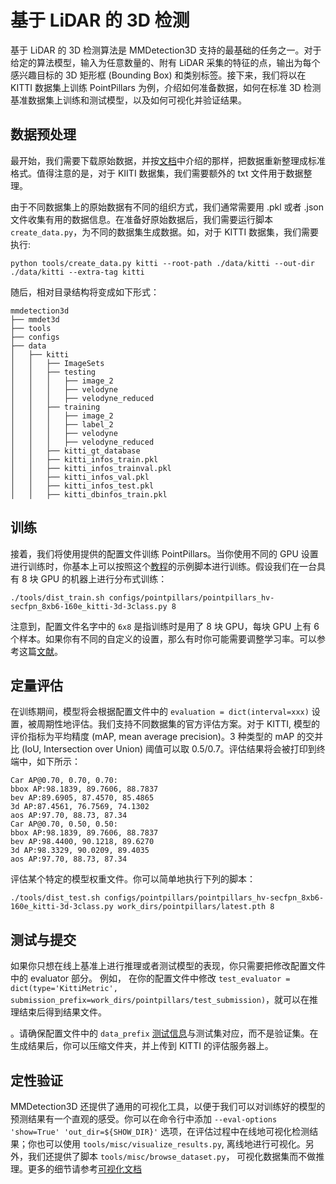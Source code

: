 # 基于 LiDAR 的 3D 检测

基于 LiDAR 的 3D 检测算法是 MMDetection3D 支持的最基础的任务之一。对于给定的算法模型，输入为任意数量的、附有 LiDAR 采集的特征的点，输出为每个感兴趣目标的 3D 矩形框 (Bounding Box) 和类别标签。接下来，我们将以在 KITTI 数据集上训练 PointPillars 为例，介绍如何准备数据，如何在标准 3D 检测基准数据集上训练和测试模型，以及如何可视化并验证结果。

## 数据预处理

最开始，我们需要下载原始数据，并按[文档](https://mmdetection3d.readthedocs.io/zh_CN/latest/data_preparation.html)中介绍的那样，把数据重新整理成标准格式。值得注意的是，对于 KIITI 数据集，我们需要额外的 txt 文件用于数据整理。

由于不同数据集上的原始数据有不同的组织方式，我们通常需要用 .pkl 或者 .json 文件收集有用的数据信息。在准备好原始数据后，我们需要运行脚本 `create_data.py`，为不同的数据集生成数据。如，对于 KITTI 数据集，我们需要执行:

```
python tools/create_data.py kitti --root-path ./data/kitti --out-dir ./data/kitti --extra-tag kitti
```

随后，相对目录结构将变成如下形式：

```
mmdetection3d
├── mmdet3d
├── tools
├── configs
├── data
│   ├── kitti
│   │   ├── ImageSets
│   │   ├── testing
│   │   │   ├── image_2
│   │   │   ├── velodyne
│   │   │   ├── velodyne_reduced
│   │   ├── training
│   │   │   ├── image_2
│   │   │   ├── label_2
│   │   │   ├── velodyne
│   │   │   ├── velodyne_reduced
│   │   ├── kitti_gt_database
│   │   ├── kitti_infos_train.pkl
│   │   ├── kitti_infos_trainval.pkl
│   │   ├── kitti_infos_val.pkl
│   │   ├── kitti_infos_test.pkl
│   │   ├── kitti_dbinfos_train.pkl
```

## 训练

接着，我们将使用提供的配置文件训练 PointPillars。当你使用不同的 GPU 设置进行训练时，你基本上可以按照这个[教程](https://mmdetection3d.readthedocs.io/zh_CN/latest/1_exist_data_model.html)的示例脚本进行训练。假设我们在一台具有 8 块 GPU 的机器上进行分布式训练：

```
./tools/dist_train.sh configs/pointpillars/pointpillars_hv-secfpn_8xb6-160e_kitti-3d-3class.py 8
```

注意到，配置文件名字中的 `6x8` 是指训练时是用了 8 块 GPU，每块 GPU 上有 6 个样本。如果你有不同的自定义的设置，那么有时你可能需要调整学习率。可以参考这篇[文献](https://arxiv.org/abs/1706.02677)。

## 定量评估

在训练期间，模型将会根据配置文件中的 `evaluation = dict(interval=xxx)` 设置，被周期性地评估。我们支持不同数据集的官方评估方案。对于 KITTI, 模型的评价指标为平均精度 (mAP, mean average precision)。3 种类型的 mAP 的交并比 (IoU, Intersection over Union) 阈值可以取 0.5/0.7。评估结果将会被打印到终端中，如下所示：

```
Car AP@0.70, 0.70, 0.70:
bbox AP:98.1839, 89.7606, 88.7837
bev AP:89.6905, 87.4570, 85.4865
3d AP:87.4561, 76.7569, 74.1302
aos AP:97.70, 88.73, 87.34
Car AP@0.70, 0.50, 0.50:
bbox AP:98.1839, 89.7606, 88.7837
bev AP:98.4400, 90.1218, 89.6270
3d AP:98.3329, 90.0209, 89.4035
aos AP:97.70, 88.73, 87.34
```

评估某个特定的模型权重文件。你可以简单地执行下列的脚本：

```
./tools/dist_test.sh configs/pointpillars/pointpillars_hv-secfpn_8xb6-160e_kitti-3d-3class.py work_dirs/pointpillars/latest.pth 8
```

## 测试与提交

如果你只想在线上基准上进行推理或者测试模型的表现，你只需要把修改配置文件中的 evaluator 部分。 例如， 在你的配置文件中修改 `test_evaluator = dict(type='KittiMetric', submission_prefix=work_dirs/pointpillars/test_submission)`，就可以在推理结束后得到结果文件。

。请确保配置文件中的 `data_prefix` [测试信息](https://github.com/open-mmlab/mmdetection3d/blob/master/configs/_base_/datasets/kitti-3d-3class.py#L113)与测试集对应，而不是验证集。在生成结果后，你可以压缩文件夹，并上传到 KITTI 的评估服务器上。

## 定性验证

MMDetection3D 还提供了通用的可视化工具，以便于我们可以对训练好的模型的预测结果有一个直观的感受。你可以在命令行中添加 `--eval-options 'show=True' 'out_dir=${SHOW_DIR}'` 选项，在评估过程中在线地可视化检测结果；你也可以使用 `tools/misc/visualize_results.py`, 离线地进行可视化。另外，我们还提供了脚本 `tools/misc/browse_dataset.py`， 可视化数据集而不做推理。更多的细节请参考[可视化文档](https://mmdetection3d.readthedocs.io/zh_CN/latest/useful_tools.html#id2)
